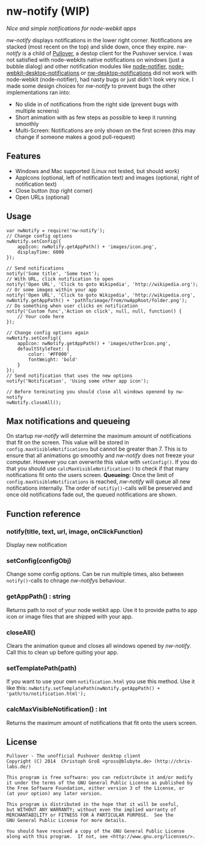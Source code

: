 # nw-notify (WIP)
*Nice and simple notifications for node-webkit apps*

*nw-notify* displays notifications in the lower right corner. Notifications are stacked (most recent on the top) and slide down, once they expire. *nw-notify* is a child of [Pullover](https://github.com/cgrossde/Pullover), a destop client for the Pushover service. I was not satisfied with node-webkits native notifications on windows (just a bubble dialog) and other notification modules like [node-notifier](https://github.com/mikaelbr/node-notifier), [node-webkit-desktop-notifications](https://github.com/edjafarov/node-webkit-desktop-notification) or [nw-desktop-notifications](https://github.com/robrighter/nw-desktop-notifications) did not work with node-webkit (node-notifier), had nasty bugs or just didn't look very nice. I made some design choices for *nw-notify* to prevent bugs the other implementations ran into:

* No slide in of notifications from the right side (prevent bugs with multiple screens)
* Short animation with as few steps as possible to keep it running smoothly
* Multi-Screen: Notifications are only shown on the first screen (this may change if someone makes a good pull-request)


## Features

* Windows and Mac supported (Linux not tested, but should work)
* AppIcons (optional, left of notification text) and images (optional, right of notification text)
* Close button (top right corner)
* Open URLs (optional)

## Usage

```
var nwNotify = require('nw-notify');
// Change config options
nwNotify.setConfig({
    appIcon: nwNotify.getAppPath() + 'images/icon.png',
    displayTime: 6000
});

// Send notifications
notify('Some title', 'Some text');
// With URL, click notification to open
notify('Open URL', 'Click to goto Wikipedia', 'http://wikipedia.org');
// Or some images within your app
notify('Open URL', 'Click to goto Wikipedia', 'http://wikipedia.org', nwNotify.getAppPath() + 'pathTo/image/from/nwAppRoot/folder.png');
// Do something when user clicks on notification
notify('Custom func','Action on click', null, null, function() {
    // Your code here
});

// Change config options again
nwNotify.setConfig({
    appIcon: nwNotify.getAppPath() + 'images/otherIcon.png',
    defaultStyleText: {
        color: '#FF000',
        fontWeight: 'bold'
    }
});
// Send notification that uses the new options
notify('Notification', 'Using some other app icon');

// Before terminating you should close all windows openend by nw-notify
nwNotify.closeAll();
```

## Max notifications and queueing

On startup *nw-notify* will determine the maximum amount of notifications that fit on the screen. This value will be stored in `config.maxVisibleNotifications` but cannot be greater than 7. This is to ensure that all animations go smoothly and *nw-notify* does not freeze your computer. However you can overwrite this value with `setConfig()`. If you do that you should use `calcMaxVisibleNotification()` to check if that many notifications fit onto the users screen.
**Queueing:** Once the limit of `config.maxVisibleNotifications` is reached, *nw-notify* will queue all new notifications internally. The order of `notifiy()`-calls will be preserved and once old notifications fade out, the queued notifications are shown.

## Function reference

### notify(title, text, url, image, onClickFunction)
Display new notification

### setConfig(configObj)
Change some config options. Can be run multiple times, also between `notify()`-calls to chnage *nw-notify*s behaviour.

### getAppPath() : string
Returns path to root of your node webkit app. Use it to provide paths to app icon or image files that are shipped with your app.

### closeAll()
Clears the animation queue and closes all windows opened by *nw-notify*. Call this to clean up before quiting your app.

### setTemplatePath(path)
If you want to use your own `notification.html` you use this method. Use it like this: `nwNotify.setTemplatePath(nwNotify.getAppPath() + 'path/to/notification.html');`

### calcMaxVisibleNotification() : int
Returns the maximum amount of notifications that fit onto the users screen.



## License

    Pullover - The unofficial Pushover desktop client
    Copyright (C) 2014  Christoph Groß <gross@blubyte.de> (http://chris-labs.de/)
    
    This program is free software: you can redistribute it and/or modify
    it under the terms of the GNU General Public License as published by
    the Free Software Foundation, either version 3 of the License, or
    (at your option) any later version.
    
    This program is distributed in the hope that it will be useful,
    but WITHOUT ANY WARRANTY; without even the implied warranty of
    MERCHANTABILITY or FITNESS FOR A PARTICULAR PURPOSE.  See the
    GNU General Public License for more details.
    
    You should have received a copy of the GNU General Public License
    along with this program.  If not, see <http://www.gnu.org/licenses/>.
